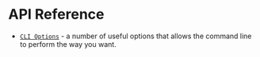# API Reference

* [`CLI Options`](api-reference/cli-options) - a number of useful options that allows the command line to perform the way you want.
